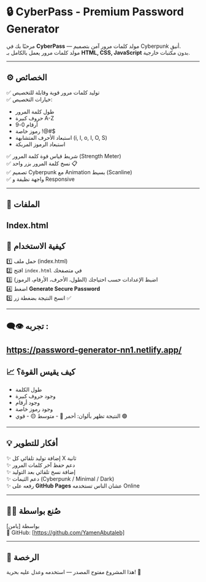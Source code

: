 # 🔒 CyberPass - Premium Password Generator

مرحبًا بك في **CyberPass** — مولد كلمات مرور آمن بتصميم Cyberpunk أنيق.  
مولد كلمات مرور يعمل بالكامل بـ **HTML, CSS, JavaScript** بدون مكتبات خارجية.

---

## ⚙️ **الخصائص**

✅ توليد كلمات مرور قوية وقابلة للتخصيص  
✅ خيارات التخصيص:
  - طول كلمة المرور
  - حروف كبيرة A-Z
  - أرقام 0-9
  - رموز خاصة !@#$
  - استبعاد الأحرف المتشابهة (i, l, o, I, O, S)
  - استبعاد الرموز المربكة

✅ شريط قياس قوة كلمة المرور (Strength Meter)  
✅ نسخ كلمة المرور بزر واحد 📋  
✅ تصميم Cyberpunk مع Animation بسيط (Scanline)  
✅ واجهة نظيفة و Responsive

---

## 🧩 **الملفات**
Index.html 
---

## 🚀 **كيفية الاستخدام**

1️⃣ حمل ملف (index.html)  
2️⃣ افتح `index.html` في متصفحك  
3️⃣ اضبط الإعدادات حسب احتياجك (الطول، الأحرف، الأرقام، الرموز)  
4️⃣ اضغط **Generate Secure Password**  
5️⃣ انسخ النتيجة بضغطة زر ✅

---

## 👁️‍🗨️ تجربه : 
https://password-generator-nn1.netlify.app/
------------

## 📈 **كيف يقيس القوة؟**

- طول الكلمة  
- وجود حروف كبيرة  
- وجود أرقام  
- وجود رموز خاصة  
- النتيجة تظهر بألوان: أحمر 🔴 - متوسط 🟡 - قوي 🟢

---

## 💡 **أفكار للتطوير**

✨ إضافة توليد تلقائي كل X ثانية  
✨ دعم حفظ آخر كلمات المرور  
✨ إضافة نسخ تلقائي بعد التوليد  
✨ دعم الثيمات (Cyberpunk / Minimal / Dark)  
✨ رفعه على **GitHub Pages** عشان الناس تستخدمه Online

---

## 🧑‍💻 **صُنع بواسطة**

 بواسطة [يامن]  
🔗 GitHub: [https://github.com/YamenAbutaleb]

---

## 📝 **الرخصة**

هذا المشروع مفتوح المصدر — استخدمه وعدل عليه بحرية! 🚀


